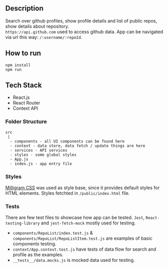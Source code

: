 ## Description

Search over github profiles, show profile details and list of public repos, show details about repository.  
`https://api.github.com` used to access github data.
App can be navigated via url this way: `/:username/:repoId`.

## How to run

```
npm install
npm run
```

## Tech Stack

- React.js
- React Router
- Context API

### Folder Structure

```
src
 |
  - components - all UI components can be found here
  - context - data store, data fetch / update things are here
  - services - API services
  - styles - some global styles
  - App.js
  - index.js - app entry file
```

### Styles

[Milligram CSS](https://milligram.io/) was used as style base, since it provides default styles for HTML elements. Styles fetchted in `/public/index.html` file.

### Tests

There are few test files to showcase how app can be tested. `Jest`, `React-testing-library` and `jest-fetch-mock` mostly used for testing.

- `components/RepoList/index.test.js` & `components/RepoList/RepoListItem.test.js` are examples of basic components testing.
- `context/App.context.test.js` have tests of data flow for search and profile as the examples.
- `__tests__/data.mocks.js` is mocked data used for testing.
